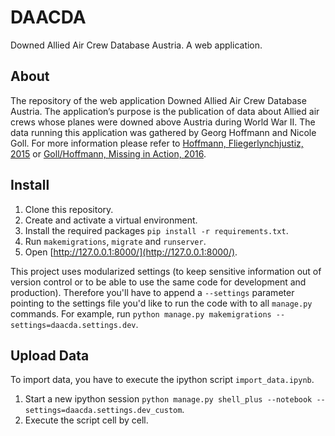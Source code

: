 # DAACDA
Downed Allied Air Crew Database Austria. A web application.

## About
The repository of the web application Downed Allied Air Crew Database Austria. The application’s purpose is the publication of data about Allied air crews whose planes were downed above Austria during World War II. The data running this application was gathered by Georg Hoffmann and Nicole Goll. For more information please refer to [Hoffmann, Fliegerlynchjustiz, 2015](https://www.schoeningh.de/katalog/titel/978-3-506-78137-6.html) or [Goll/Hoffmann, Missing in Action, 2016](http://www.bundesheer.at/download_archiv/pdfs/missing_in_action.pdf).


## Install
1. Clone this repository.
2. Create and activate a virtual environment.
3. Install the required packages `pip install -r requirements.txt`.
4. Run `makemigrations`, `migrate` and `runserver`.
5. Open [http://127.0.0.1:8000/](http://127.0.0.1:8000/).

This project uses modularized settings (to keep sensitive information out of version control or to be able to use the same code for development and production). Therefore you'll have to append a `--settings` parameter pointing to the settings file you'd like to run the code with to all `manage.py` commands. For example, run `python manage.py makemigrations --settings=daacda.settings.dev`.

## Upload Data
To import data, you have to execute the ipython script `import_data.ipynb`.

1. Start a new ipython session `python manage.py shell_plus --notebook --settings=daacda.settings.dev_custom`.
2. Execute the script cell by cell.
